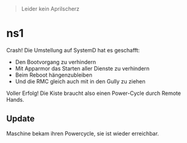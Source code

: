 > Leider kein Aprilscherz

# ns1

Crash!  Die Umstellung auf SystemD hat es geschafft:

- Den Bootvorgang zu verhindern
- Mit Apparmor das Starten aller Dienste zu verhindern
- Beim Reboot hängenzubleiben
- Und die RMC gleich auch mit in den Gully zu ziehen

Voller Erfolg!  Die Kiste braucht also einen Power-Cycle durch Remote Hands.

## Update

Maschine bekam ihren Powercycle, sie ist wieder erreichbar.
